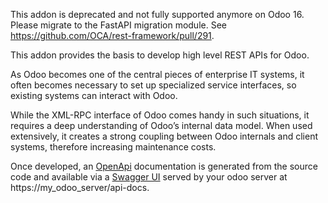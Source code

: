 This addon is deprecated and not fully supported anymore on Odoo 16. Please migrate to
the FastAPI migration module. See <https://github.com/OCA/rest-framework/pull/291>.

This addon provides the basis to develop high level REST APIs for Odoo.

As Odoo becomes one of the central pieces of enterprise IT systems, it often becomes
necessary to set up specialized service interfaces, so existing systems can interact
with Odoo.

While the XML-RPC interface of Odoo comes handy in such situations, it requires a deep
understanding of Odoo’s internal data model. When used extensively, it creates a strong
coupling between Odoo internals and client systems, therefore increasing maintenance
costs.

Once developed, an [OpenApi](https://spec.openapis.org/oas/v3.0.3) documentation is
generated from the source code and available via a
[Swagger UI](https://swagger.io/tools/swagger-ui/) served by your odoo server at
https://my_odoo_server/api-docs.
